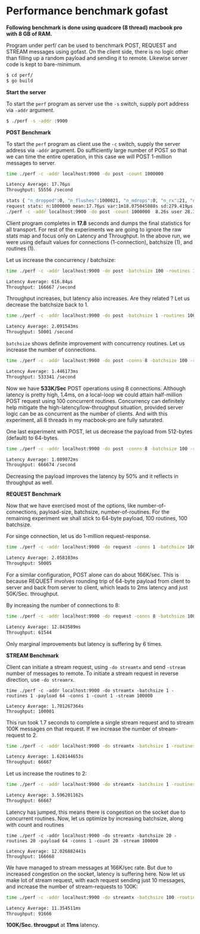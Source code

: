 Performance benchmark gofast
============================

**Following benchmark is done using quadcore (8 thread) macbook pro with
8 GB of RAM.**

Program under perf/ can be used to benchmark POST, REQUEST and STREAM messages
using gofast. On the client side, there is no logic other than filling up a
random payload and sending it to remote. Likewise server code is kept to
bare-minimum.

```bash
$ cd perf/
$ go build
```

**Start the server**

To start the `perf` program as server use the `-s` switch, supply port address
via `-addr` argument.

```bash
$ ./perf -s -addr :9900
```

**POST Benchmark**

To start the `perf` program as client use the `-c` switch, supply the server
address via `-addr` argument. Do sufficiently large number of POST so that
we can time the entire operation, in this case we will POST 1-million messages
to server.

```bash
time ./perf -c -addr localhost:9900 -do post -count 1000000

Latency Average: 17.76µs
Throughput: 55556 /second

stats { "n_dropped":0, "n_flushes":1000021, "n_mdrops":0, "n_rx":21, "n_rxbeats":18, "n_rxbyte":669, "n_rxfin":0, "n_rxpost":18, "n_rxreq":1, "n_rxresp":2, "n_rxstart":0, "n_rxstream":0, "n_tx":1000021, "n_txbyte":546000669, "n_txfin":0, "n_txpost":1000018, "n_txreq":2, "n_txresp":1, "n_txstart":0, "n_txstream":0 }
request stats: n:1000000 mean:17.76µs var:1m18.075045088s sd:279.419µs
./perf -c -addr localhost:9900 -do post -count 1000000  8.26s user 28.19s system 202% cpu 18.035 total
```

Client program completes in **17.8** seconds and dumps the final statistics
for all transport. For rest of the experiments we are going to ignore the raw
stats map and focus only on Latency and Throughput. In the above run, we were
using default values for connections (1-connection), batchsize (1), and
routines (1).

Let us increase the concurrency / batchsize:

```bash
time ./perf -c -addr localhost:9900 -do post -batchsize 100 -routines 100 -count 1000000

Latency Average: 616.84µs
Throughput: 166667 /second
```

Throughput increases, but latency also increases. Are they related ? Let us
decrease the batchsize back to 1.

```bash
time ./perf -c -addr localhost:9900 -do post -batchsize 1 -routines 100 -count 1000000

Latency Average: 2.091543ms
Throughput: 50001 /second
```

`batchsize` shows definite improvement with concurrency routines. Let us
increase the number of connections.

```bash
time ./perf -c -addr localhost:9900 -do post -conns 8 -batchsize 100 -routines 100 -count 1000000

Latency Average: 1.446173ms
Throughput: 533341 /second
```

Now we have **533K/Sec** POST operations using 8 connections. Although latency
is pretty high, 1.4ms, on a local-loop we could attain half-million POST
request using 100 concurrent routines. Concurrency can definitely help
mitigate the high-latency/low-throughput situation, provided server logic
can be as concurrent as the number of clients. And with this experiment, all
8 threads in my macbook-pro are fully saturated.

One last experiment with POST, let us decrease the payload from 512-bytes
(default) to 64-bytes.

```bash
time ./perf -c -addr localhost:9900 -do post -conns 8 -batchsize 100 -routines 100 -payload 64 -count 1000000

Latency Average: 1.089072ms
Throughput: 666674 /second
```

Decreasing the payload improves the latency by 50% and it reflects in
throughput as well.

**REQUEST Benchmark**

Now that we have exercised most of the options, like number-of-connections,
payload-size, batchsize, number-of-routines. For the remaining experiment
we shall stick to 64-byte payload, 100 routines, 100 batchsize.

For singe connection, let us do 1-million request-response.

```bash
time ./perf -c -addr localhost:9900 -do request -conns 1 -batchsize 100 -routines 100 -payload 64 -count 1000000

Latency Average: 2.058103ms
Throughput: 50005
```

For a similar configuration, POST alone can do about 166K/sec. This is because
REQUEST involves rounding trip of 64-byte payload from client to server and
back from server to client, which leads to 2ms latency and just 50K/Sec. throughput.

By increasing the number of connections to 8:

```bash
time ./perf -c -addr localhost:9900 -do request -conns 8 -batchsize 100 -routines 100 -payload 64 -count 1000000

Latency Average: 12.843589ms
Throughput: 61544
```

Only marginal improvements but latency is suffering by 6 times.

**STREAM Benchmark**

Client can initiate a stream request, using `-do streamtx` and send `-stream` number of messages to
remote. To initiate a stream request in reverse direction, use `-do streamrx`.

```
time ./perf -c -addr localhost:9900 -do streamtx -batchsize 1 -routines 1 -payload 64 -conns 1 -count 1 -stream 100000

Latency Average: 1.701267364s
Throughput: 100001
```

This run took 1.7 seconds to complete a single stream request and to stream 100K
messages on that request. If we increase the number of stream-request to 2.

```bash
time ./perf -c -addr localhost:9900 -do streamtx -batchsize 1 -routines 1 -payload 64 -conns 1 -count 2 -stream 100000

Latency Average: 1.628144653s
Throughput: 66667
```

Let us increase the routines to 2:

```bash
time ./perf -c -addr localhost:9900 -do streamtx -batchsize 1 -routines 2 -payload 64 -conns 1 -count 2 -stream 100000

Latency Average: 3.596201162s
Throughput: 66667
```

Latency has jumped, this means there is congestion on the socket due to
concurrent routines. Now, let us optimize by increasing batchsize, along with
count and routines

```
time ./perf -c -addr localhost:9900 -do streamtx -batchsize 20 -routines 20 -payload 64 -conns 1 -count 20 -stream 100000

Latency Average: 12.026882441s
Throughput: 166668
```

We have managed to stream messages at 166K/sec rate. But due to increased
congestion on the socket, latency is suffering here. Now let us make lot of
stream request, with each request sending just 10 messages, and increase the
number of stream-requests to 100K:

```bash
time ./perf -c -addr localhost:9900 -do streamtx -batchsize 100 -routines 100 -payload 64 -conns 1 -count 100000  -stream 10

Latency Average: 11.354511ms
Throughput: 91666
```

**100K/Sec. througput** at **11ms** latency.
